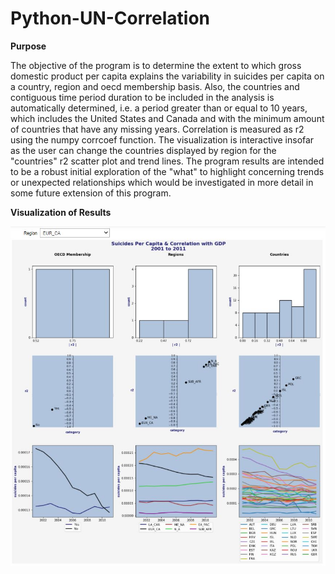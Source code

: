 # Python-UN-Correlation

**Purpose**

The objective of the program is to determine the extent to which gross domestic product per capita explains the variability in suicides per capita on a country, region and oecd membership basis. Also, the countries and contiguous time period duration to be included in the analysis is automatically determined, i.e. a period greater than or equal to 10 years, which includes the United States and Canada and with the minimum amount of countries that have any missing years. Correlation is measured as r2 using the numpy corrcoef function. The visualization is interactive insofar as the user can change the countries displayed by region for the "countries" r2 scatter plot and trend lines. The program results are intended to be a robust initial exploration of the "what" to highlight concerning trends or unexpected relationships which would be investigated in more detail in some future extension of this program.   

**Visualization of Results**

![alt text](https://github.com/aaronmkwong/Python-UN-Correlation/blob/main/Python_UN_Correlation.JPG)

     
